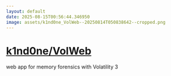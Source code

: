 ```yaml
---
layout: default
date: 2025-08-15T00:56:44.346950
image: assets/k1nd0ne_VolWeb--20250814T050838642--cropped.png
---
```


# [k1nd0ne/VolWeb](https://github.com/k1nd0ne/VolWeb)

web app for memory forensics with Volatility 3
